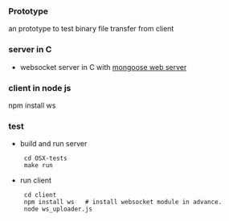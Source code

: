 ### Prototype
an prototype to test binary file transfer from client

### server in C

* websocket server in C with [mongoose web server](https://github.com/valenok/mongoose.git)

### client in node js
npm install ws 

### test
* build and run server

  ```
   cd OSX-tests
   make run
  ```
* run client

  ```
   cd client
   npm install ws   # install websocket module in advance.
   node ws_uploader.js
  ```
 
